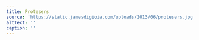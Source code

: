 ```yaml
---
title: Protesers
source: 'https://static.jamesdigioia.com/uploads/2013/06/protesers.jpg'
altText: ''
caption: ''
---
```


